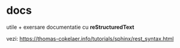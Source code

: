 docs
====

utile + exersare documentatie cu **reStructuredText**

vezi: https://thomas-cokelaer.info/tutorials/sphinx/rest_syntax.html
